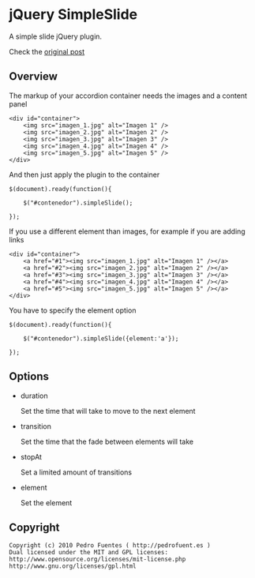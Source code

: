 jQuery SimpleSlide
=============

A simple slide jQuery plugin.

Check the [original post](http://pedrofuent.es/2009/08/transicion-de-imagenes-o-slideshow-con-jquery/)

Overview
-------

The markup of your accordion container needs the images and a content panel

    <div id="container">
        <img src="imagen_1.jpg" alt="Imagen 1" />
        <img src="imagen_2.jpg" alt="Imagen 2" />
        <img src="imagen_3.jpg" alt="Imagen 3" />
        <img src="imagen_4.jpg" alt="Imagen 4" />
        <img src="imagen_5.jpg" alt="Imagen 5" />
    </div>

And then just apply the plugin to the container

    $(document).ready(function(){
 
        $("#contenedor").simpleSlide();
 
    });

If you use a different element than images, for example if you are adding links

    <div id="container">
        <a href="#1"><img src="imagen_1.jpg" alt="Imagen 1" /></a>
        <a href="#2"><img src="imagen_2.jpg" alt="Imagen 2" /></a>
        <a href="#3"><img src="imagen_3.jpg" alt="Imagen 3" /></a>
        <a href="#4"><img src="imagen_4.jpg" alt="Imagen 4" /></a>
        <a href="#5"><img src="imagen_5.jpg" alt="Imagen 5" /></a>
    </div>

You have to specify the element option

    $(document).ready(function(){

        $("#contenedor").simpleSlide({element:'a'});

    });

Options
-------

* duration

    Set the time that will take to move to the next element

* transition

    Set the time that the fade between elements will take

* stopAt

    Set a limited amount of transitions

* element

    Set the element

Copyright
------------

    Copyright (c) 2010 Pedro Fuentes ( http://pedrofuent.es )
    Dual licensed under the MIT and GPL licenses:
    http://www.opensource.org/licenses/mit-license.php
    http://www.gnu.org/licenses/gpl.html